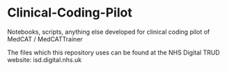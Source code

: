 # Clinical-Coding-Pilot

Notebooks, scripts, anything else developed for clinical coding pilot of MedCAT / MedCATTrainer

The files which this repository uses can be found at the NHS Digital TRUD website: isd.digital.nhs.uk
